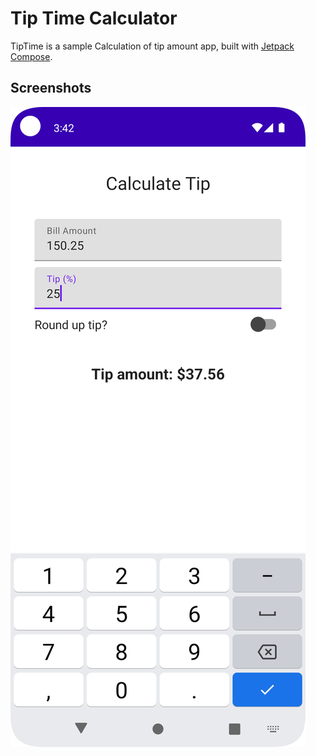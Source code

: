 # Tip Time Calculator
TipTime is a sample Calculation of tip amount app, built with
[Jetpack Compose](https://developer.android.com/jetpack/compose). 

## Screenshots

<img src="screenshots/tiptime.png" alt="Screenshot">